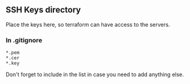## SSH Keys directory

Place the keys here, so terraform can have access to the servers.

### In .gitignore

```
*.pem
*.cer
*.key
```

Don't forget to include in the list in case you need to add anything else.